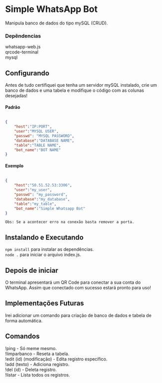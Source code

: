 # Simple WhatsApp Bot

Manipula banco de dados do tipo mySQL (CRUD).

### Depêndencias

whatsapp-web.js</br>
qrcode-terminal</br>
mysql</br>

## Configurando

Antes de tudo certifiquei que tenha um servidor mySQL instalado, crie um banco de dados e uma tabela e modifique o código com as colunas desejadas!

#### Padrão

```json

{
    "host":"IP:PORT",
    "user":"MYSQL USER",
    "passwd": "MYSQL PASSWORD",
    "database":"DATABASE NAME",
    "table":"TABLE NAME",
    "bot_name":"BOT NAME"
}

```

#### Exemplo

```json

{
    "host":"50.51.52.53:3306",
    "user":"my_user",
    "passwd": "my_password",
    "database":"my_database",
    "table":"my_table",
    "bot_name":"Simple Whatsapp Bot"
}

```
	
    Obs: Se a acontecer erro na conexão basta remover a porta.

## Instalando e Executando

```npm install``` para instalar as dependências.</br>
```node .``` para iniciar o arquivo index.js.

## Depois de iniciar

O terminal apresentará um QR Code para conectar a sua conta do WhatsApp. Assim que conectado com sucesso estará pronto para uso!

## Implementações Futuras

Irei adicionar um comando para criação de banco de dados e tabela de forma automática.

## Comandos

!ping - Só meme mesmo.</br>
!limparbanco - Reseta a tabela.</br>
!edit (id) (modificação) - Edita registro específico.</br>
!add (texto) - Adiciona registro.</br>
!del (id) - Deleta registro.</br>
!listar - Lista todos os registros.</br>
